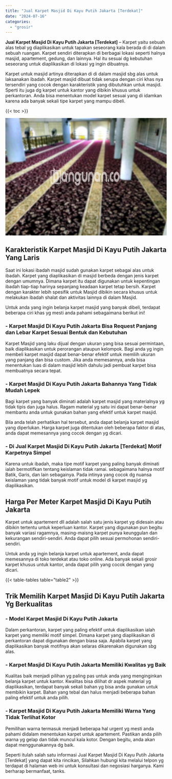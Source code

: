 ```yaml
---
title: "Jual Karpet Masjid Di Kayu Putih Jakarta [Terdekat]"
date: "2024-07-16"
categories: 
  - "grosir"
---
```


**Jual Karpet Masjid Di Kayu Putih Jakarta \[Terdekat\]** – Karpet yaitu sebuah alas tebal yg diaplikasikan untuk tapakan seseorang kala berada di di dalam sebuah ruangan. Karpet sendiri diterapkan di berbagai lokasi seperti halnya masjid, apartement, gedung, dan lainnya. Hal itu sesuai dg kebutuhan seseorang untuk diaplikasikan di lokasi yg ingin dibuatnya.

Karpet untuk masjid artinya diterapkan di di dalam masjid sbg alas untuk laksanakan ibadah. Karpet masjid dibuat tidak serupa dengan ciri khas nya tersendiri yang cocok dengan karakteristik yang dibutuhkan untuk masjid. Sperti itu juga dg karpet untuk kantor yang dibikin khusus untuk perkantoran. Anda bisa menentukan model karpet sesuai yang di idamkan karena ada banyak sekali tipe karpet yang mampu dibeli.

{{< toc >}}

![Jual Karpet Masjid Di Kayu Putih Jakarta [Terdekat]](/images/grosir-karpet-murah-79.png)

## Karakteristik Karpet Masjid Di Kayu Putih Jakarta Yang Laris

Saat ini lokasi ibadah masjid sudah gunakan karpet sebagai alas untuk ibadah. Karpet yang diaplikasikan di masjid berbeda dengan jenis karpet dengan umumnya. Dimana karpet itu dapat digunakan untuk kepentingan ibadah tiap-tiap harinya sepanjang keadaan karpet tetap bersih. Karpet dengan karakter lebih spesifik untuk Masjid dibikin secara khusus untuk melakukan ibadah shalat dan aktivitas lainnya di dalam Masjid.

Untuk anda yang ingin belanja karpet masjid yang banyak dibeli, terdapat beberapa ciri khas yg mesti anda pahami sebagaimana berikut ini!

### \- Karpet Masjid Di Kayu Putih Jakarta Bisa Request Panjang dan Lebar Karpet Sesuai Bentuk dan Kebutuhan

Karpet Masjid yang laku dijual dengan ukuran yang bisa sesuai permintaan, baik diaplikasikan untuk perorangan ataupun kelompok. Bagi anda yg ingin membeli karpet masjid dapat benar-benar efektif untuk memliih ukuran yang panjang dan bisa custom. Jika anda memesannya, anda bisa menentukan luas di dalam masjid lebih dahulu jadi pembuat karpet bisa membuatnya secara tepat.

### \- Karpet Masjid Di Kayu Putih Jakarta Bahannya Yang Tidak Mudah Lepek

Bagi karpet yang banyak diminati adalah karpet masjid yang materialnya yg tidak tipis dan juga halus. Ragam material yg satu ini dapat benar-benar membantu anda untuk gunakan bahan yang efektif untuk karpet masjid.

Bila anda telah perhatikan hal tersebut, anda dapat belanja karpet masjid yang diperlukan. Harga karpet juga ditentukan oleh beberapa faktor di atas, anda dapat memesannya yang cocok dengan yg dicari.

### \- Di Jual Karpet Masjid Di Kayu Putih Jakarta \[Terdekat\] Motif Karpetnya Simpel

Karena untuk ibadah, maka tipe motif karpet yang paling banyak diminati ialah bermotifkan tentang keislaman tidak ramai. sebagaimana halnya motif Batik, Garis, dan lain sebagainya. Pada intinya yang cocok dg nuansa keislaman yang tidak banyak motif untuk model di karpet masjid yg diaplikasikan.

## Harga Per Meter Karpet Masjid Di Kayu Putih Jakarta

Karpet untuk apartement dll adalah salah satu jenis karpet yg didesain atau dibikin tertentu untuk keperluan kantor. Karpet yang digunakan pun begitu banyak variasi ragamnya, masing-maisng karpet punya keunggulan dan kekurangan sendiri-sendiri. Anda dapat pilih sesuai permohonan sendiri-sendiri.

Untuk anda yg ingin belanja karpet untuk apartement, anda dapat memesannya di toko terdekat atau toko online. Ada banyak sekali grosir karpet khusus untuk kantor, anda dapat pilih yang cocok dengan yang dicari.

{{< table-tables table="table2" >}}

## Trik Memilih Karpet Masjid Di Kayu Putih Jakarta Yg Berkualitas

### \- Model Karpet Masjid Di Kayu Putih Jakarta

Dalam perkantoran, karpet yang paling efektif untuk diaplikasikan ialah karpet yang memiliki motif simpel. Dimana karpet yang diaplikasikan di perkantoran dapat digunakan dengan biasa saja. Apabila karpet yang diaplikasikan banyak motifnya akan selaras dikarenakan digunakan sbg alas.

### \- Karpet Masjid Di Kayu Putih Jakarta Memiliki Kwalitas yg Baik

Kualitas baik menjadi pilihan yg paling pas untuk anda yang menginginkan belanja karpet untuk kantor. Kwalitas bisa dilihat dr aspek material yg diaplikasikan, terdapat banyak sekali bahan yg bisa anda gunakan untuk membikin karpet. Bahan yang tebal dan halus menjadi beberapa bahan paling efektif untuk anda pilih.

### \- Karpet Masjid Di Kayu Putih Jakarta Memiliki Warna Yang Tidak Terlihat Kotor

Pemilihan warna termasuk menjadi beberapa hal urgent yg mesti anda pahami didalam menentukan karpet untuk apartement. Pastikan anda pilih warna yg gelap dan tidak muncul kala kotor. Dengan begitu, anda akan dapat menggunakannya dg baik.

Seperti itulah salah satu informasi Jual Karpet Masjid Di Kayu Putih Jakarta \[Terdekat\] yang dapat kita rincikan, Silahkan hubungi kita melalui telpon yg terdapat di halaman web ini untuk konsultasi dan negosiasi harganya. Kami berharap bermanfaat, tanks.

